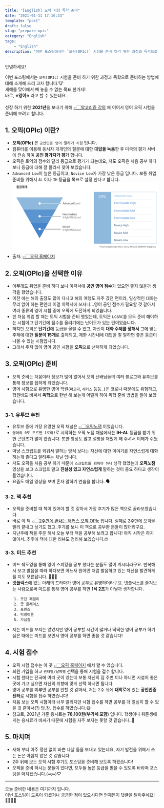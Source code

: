 ```yaml
---
title: "[English] 오픽 시험 독학 준비"
date: "2021-01-11 17:16:33"
template: "post"
draft: false
slug: "prepare-opic"
category: "English"
tags:
    - "English"
description: "이번 포스팅에서는 `오픽(OPIc)` 시험을 준비 하기 위한 과정과 독학으로 준비하는 방법에 대해 소개해 드리 고자 합니다.🐮"
---
```


안녕하세요!

이번 포스팅에서는 `오픽(OPIc)` 시험을 준비 하기 위한 과정과 독학으로 준비하는 방법에 대해 소개해 드리 고자 합니다.🐮  
새해를 맞이해서 빼 놓을 수 없는 목표 한가지!  
바로, **⭐️영어⭐️** 라고 할 수 있는데요.  

성장 하기 위한 **2021년**을 보내기 위해 [👉🏻알고리즘 강의](https://shinsangeun.github.io/posts/algorithm/online-lecture) 에 이어서 영어 오픽 시험을 준비해 보려고 합니다.


## 1. 오픽(OPIc) 이란?
- **오픽(OPIc)** 은 `공인인증 영어 말하기 시험` 입니다. 
- 컴퓨터를 이용해 응시자 개개인의 질문에 대한 **대답을 녹음**한 후 미국의 평가 서버에 전송 하여 **공인 평가자가 평가** 합니다.
- 오픽은 토익의 점수와 달리 등급으로 평가가 되는데요, 저도 오픽은 처음 공부 하다보니 등급에 대해 잘 몰라서 찾아 보았습니다. 
- `Advanced Low`이 높은 등급이고, `Novice Low`가 가장 낮은 등급 입니다. 보통 취업 준비를 위해서 `AL` 이나 `IH` 등급을 목표로 설정 한다고 합니다.
![오픽 등급](../../../static/assets/images/english/opic-grade.png)
- 출처: [👉🏻오픽 홈페이지](https://m.opic.or.kr/opics/jsp/senior/receipt/aboutOpicMobile.jsp)


## 2. 오픽(OPIc)을 선택한 이유
- 아무래도 취업을 준비 하다 보니 이력서에 **공인 영어 점수**가 있으면 좋지 않을까 생각을 했었습니다.
- 이전 에는 해외 출장도 많이 다니고 해외 여행도 자주 갔던 편이라, 일상적인 대화는 무리 없이 하는 편인데 이걸 이력서에 쓰자니...영어 공인 점수가 필요할 것 같아서 여러 종류의 영어 시험 중에 오픽에 도전하게 되었습니다.
- 맨 처음 취업 할 때는 토익 시험을 준비 했었는데, 토익은 `LC&RC`를 모두 준비 해야하는 시험이고 단기간에 점수를 올리기에는 난이도가 있는 편이었습니다.
- 하지만 오픽은 **단기간**에 등급을 올릴 수 있고, 자신이 **대화 주제를 정해서** 그에 맞는 주제에 대한 **질문이 15개**로 출제되고, 제한 시간내에 대답을 잘 말하면 좋은 등급이 나올 수 있는 시험입니다.
- 그래서 주저 없이 영어 공인 시험을 **오픽**으로 선택하게 되었습니다.


## 3. 오픽(OPIc) 준비
- 오픽 준비는 처음이라 정보가 많이 없어서 오픽 선배님들의 여러 블로그와 유투브를 통해 정보를 접하게 되었습니다.
- 영어 시험으로 유명한 영어 학원(`파고다`, `해커스` 등등..)은 코로나 때문에도 위험하고, 학원비도 비싸서 **독학**으로 한번 해 보는게 어떨까 하여 독학 준비 방법을 알아 보았습니다.

### 3-1. 유투브 추천
- 유투브 중에 가장 유명한 오픽 채널은 [👉🏻오픽노잼](https://www.youtube.com/c/opicnojam) 이었습니다.
- `영어의 0도 모르면 1로와!`로 시작하는 오픽 노잼 채널에서는 **IH-AL** 등급을 받기 위한 콘텐츠가 많이 있습니다. 또한 영상도 많고 설명을 재밌게 해 주셔서 이해가 쉬웠습니다. 
- 마냥 스크립트를 외워서 말하는 방식 보다는 자신에 대한 이야기를 자연스럽게 대화하는게 좋다고 알려주는 채널 입니다.
- 저도 오픽을 처음 공부 하기 때문에 `스크립트를 외워야 하나` 생각 했었는데 **오픽노잼** 영상을 보고 스크립트 말고 **진실성 있고 자연스럽게** 말하는 것이 중요 하다고 생각이 들었습니다.
- 요즘도 매일 영상을 보며 혼자 말하기 연습을 합니다..🗣

### 3-2. 책 추천
- 오픽을 준비할 때 책이 있어야 할 것 같아서 가장 후기가 많은 책으로 골라보았습니다.
- 바로 이 책 [👉🏻2주만에 끝내는 해커스 오픽 OPIc](https://book.naver.com/bookdb/book_detail.nhn?bid=10786609) 입니다. 실제로 2주만에 오픽을 빨리 끝내고 싶기도 했고..후기를 보니 이 책으로 공부한 분들이 많더라구요.
- 지난주에 책을 주문 해서 오늘 부터 책을 공부해 보려고 합니다! 아직 시작은 하지 않아서..추후에 책에 대한 리뷰도 정리해 보겠습니다.🤓


### 3-3. 미드 추천
- 미드 쉐도잉을 통해 영어 스피킹을 공부 했다는 분들도 많이 계시더라구요. 반복해서 보고 발음을 따라 하다보면 어느새 원어민 처럼 발음하고 있는 자신을 발견하게 될 지도 모른답니다..🤷🏻‍♀️
- **넷플릭스**에 있는 아래의 드라마가 영어 공부로 유명하더라구요. 넷플릭스를 즐겨보는 사람으로써 미드를 통해 영어 공부를 하면 **1석 2조**가 아닐까 생각합니다.
```
    1. 모던 패밀리
    2. 굿 플레이스
    3. 프렌즈
    4. 빅뱅이론
    5. 가십걸
```
- 저는 미드를 보지는 않았지만 영어 공부할 시간이 많거나 딱딱한 영어 공부가 하기 싫은 때에는 미드를 보면서 영어 공부를 하면 좋을 것 같습니다!


## 4. 시험 접수
- 오픽 시험 접수는 이 곳 [👉🏻오픽 홈페이지](https://book.naver.com/bookdb/book_detail.nhn?bid=10786609) 에서 할 수 있습니다.
- 회원 가입을 하고 `센터별/날짜별` 선택을 통해 시험을 접수 합니다.
- 시험 센터는 전국에 여러 곳이 있는데 보통 자신의 집 주변 이나 아니면 시설이 좋은 곳에 가고 싶으면 자신의 취향에 맞게 선택 하시면 됩니다.
- 영어 공부를 미루면 공부를 안할 것 같아서, 저는 2주 뒤에 **대학로**에 있는 **공인인증 센터**로 시험을 접수 하였습니다!
- 처음 보는 오픽 시험이라 너무 떨리지만 시험 접수를 하면 공부를 더 열심히 할 수 있을 것 같아서(?) 당.장. 접수를 하였습니다.😄
- 참고로, 2021년 기준 응시료는 **78,100원(부가세 포함)** 입니다. 학생이나 취준생에게는 응시료가 비싸기 때문에 시험을 자주 보지는 못할 것 같습니다..🥲


## 5. 마치며
- 새해 부터 아주 정신 없이 바쁜 나날 들을 보내고 있는데요, 자기 발전을 위해서 쓰는 돈은 아깝지 않은 것 같습니다.
- 2주 뒤에 보는 오픽 시험 후기도 포스팅을 준비해 보도록 하겠습니다!
- 오픽을 준비 하시는 분들이 있다면, 모두들 높은 등급을 받을 수 있도록 바라며 포스팅을 마치겠습니다.(•ө•)♡


-----

오늘 준비한 내용은 여기까지 입니다.  
이번 포스팅이 도움이 되셨거나 궁금한 점이 있으시다면 언제든지 댓글을 달아주세요!🙋🏻‍♀️✨   
